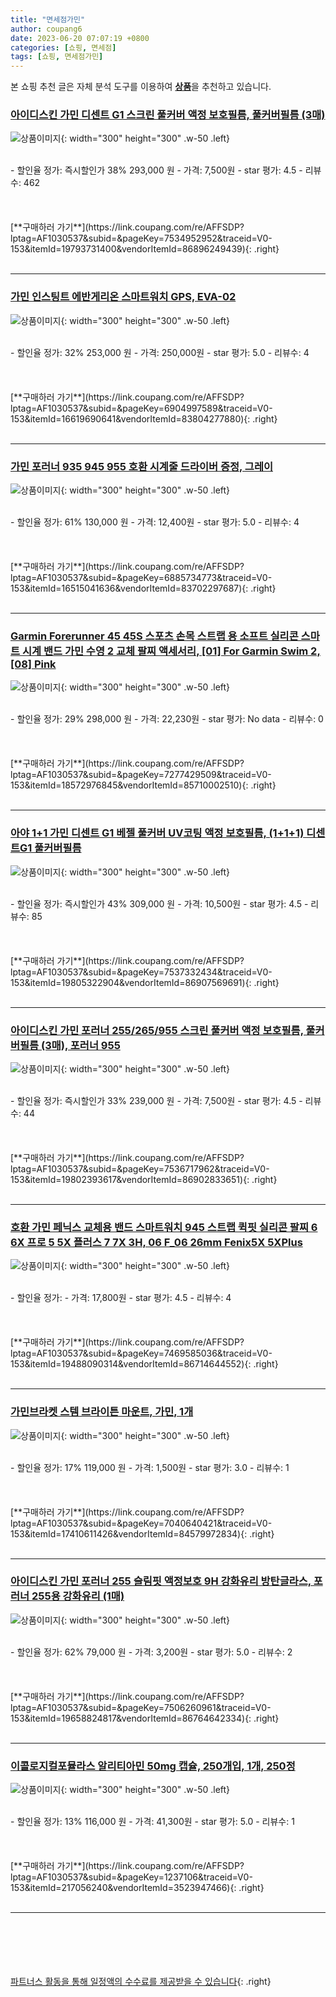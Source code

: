 ```yaml
---
title: "면세점가민"
author: coupang6
date: 2023-06-20 07:07:19 +0800
categories: [쇼핑, 면세점]
tags: [쇼핑, 면세점가민]
---
```


본 쇼핑 추천 글은 자체 분석 도구를 이용하여 [**상품**](https://link.coupang.com/a/bao1ui)을 추천하고 있습니다.

### [아이디스킨 가민 디센트 G1 스크린 풀커버 액정 보호필름, 풀커버필름 (3매)](https://link.coupang.com/re/AFFSDP?lptag=AF1030537&subid=&pageKey=7534952952&traceid=V0-153&itemId=19793731400&vendorItemId=86896249439)

![상품이미지](https://thumbnail10.coupangcdn.com/thumbnails/remote/230x230ex/image/vendor_inventory/31b7/2cdbeca4e1089bf60e137a11e5ce12d258a987c0bde3a6bb157e6fd86b63.png){: width="300" height="300" .w-50 .left}


<br>
- 할인율 정가: 즉시할인가 38%  293,000   원
- 가격: 7,500원
- star 평가: 4.5
- 리뷰수: 462
<br>
<br>
<br>
<br>
[**구매하러 가기**](https://link.coupang.com/re/AFFSDP?lptag=AF1030537&subid=&pageKey=7534952952&traceid=V0-153&itemId=19793731400&vendorItemId=86896249439){: .right}
<br>
<br>

---

### [가민 인스팅트 에반게리온 스마트워치 GPS, EVA-02](https://link.coupang.com/re/AFFSDP?lptag=AF1030537&subid=&pageKey=6904997589&traceid=V0-153&itemId=16619690641&vendorItemId=83804277880)

![상품이미지](https://thumbnail7.coupangcdn.com/thumbnails/remote/230x230ex/image/vendor_inventory/640b/c5f9ac925a89a3ea6c5defe6fb8b20cdf9487bcc4d9bcd0c07c647a87eb0.jpeg){: width="300" height="300" .w-50 .left}


<br>
- 할인율 정가: 32%  253,000   원
- 가격: 250,000원
- star 평가: 5.0
- 리뷰수: 4
<br>
<br>
<br>
<br>
[**구매하러 가기**](https://link.coupang.com/re/AFFSDP?lptag=AF1030537&subid=&pageKey=6904997589&traceid=V0-153&itemId=16619690641&vendorItemId=83804277880){: .right}
<br>
<br>

---

### [가민 포러너 935 945 955 호환 시계줄 드라이버 증정, 그레이](https://link.coupang.com/re/AFFSDP?lptag=AF1030537&subid=&pageKey=6885734773&traceid=V0-153&itemId=16515041636&vendorItemId=83702297687)

![상품이미지](https://thumbnail8.coupangcdn.com/thumbnails/remote/230x230ex/image/vendor_inventory/5567/f5b3d67b185fd8a7e4369955f7ed3c0a4123cd69f8ea4aa8c64fdd75e413.jpg){: width="300" height="300" .w-50 .left}


<br>
- 할인율 정가: 61%  130,000   원
- 가격: 12,400원
- star 평가: 5.0
- 리뷰수: 4
<br>
<br>
<br>
<br>
[**구매하러 가기**](https://link.coupang.com/re/AFFSDP?lptag=AF1030537&subid=&pageKey=6885734773&traceid=V0-153&itemId=16515041636&vendorItemId=83702297687){: .right}
<br>
<br>

---

### [Garmin Forerunner 45 45S 스포츠 손목 스트랩 용 소프트 실리콘 스마트 시계 밴드 가민 수영 2 교체 팔찌 액세서리, [01] For Garmin Swim 2, [08] Pink](https://link.coupang.com/re/AFFSDP?lptag=AF1030537&subid=&pageKey=7277429509&traceid=V0-153&itemId=18572976845&vendorItemId=85710002510)

![상품이미지](https://thumbnail10.coupangcdn.com/thumbnails/remote/230x230ex/image/vendor_inventory/d122/913823366a70597f8377b493612cba529b2a8f84ffa3b3437dad67d4b202.jpg){: width="300" height="300" .w-50 .left}


<br>
- 할인율 정가: 29%  298,000   원
- 가격: 22,230원
- star 평가: No data
- 리뷰수: 0
<br>
<br>
<br>
<br>
[**구매하러 가기**](https://link.coupang.com/re/AFFSDP?lptag=AF1030537&subid=&pageKey=7277429509&traceid=V0-153&itemId=18572976845&vendorItemId=85710002510){: .right}
<br>
<br>

---

### [아야 1+1 가민 디센트 G1 베젤 풀커버 UV코팅 액정 보호필름, (1+1+1) 디센트G1 풀커버필름](https://link.coupang.com/re/AFFSDP?lptag=AF1030537&subid=&pageKey=7537332434&traceid=V0-153&itemId=19805322904&vendorItemId=86907569691)

![상품이미지](https://thumbnail7.coupangcdn.com/thumbnails/remote/230x230ex/image/vendor_inventory/c969/cbad44f7cd9c777fc7fd668676b52260252793c7924489ba8243c255e30d.png){: width="300" height="300" .w-50 .left}


<br>
- 할인율 정가: 즉시할인가 43%  309,000   원
- 가격: 10,500원
- star 평가: 4.5
- 리뷰수: 85
<br>
<br>
<br>
<br>
[**구매하러 가기**](https://link.coupang.com/re/AFFSDP?lptag=AF1030537&subid=&pageKey=7537332434&traceid=V0-153&itemId=19805322904&vendorItemId=86907569691){: .right}
<br>
<br>

---

### [아이디스킨 가민 포러너 255/265/955 스크린 풀커버 액정 보호필름, 풀커버필름 (3매), 포러너 955](https://link.coupang.com/re/AFFSDP?lptag=AF1030537&subid=&pageKey=7536717962&traceid=V0-153&itemId=19802393617&vendorItemId=86902833651)

![상품이미지](https://thumbnail9.coupangcdn.com/thumbnails/remote/230x230ex/image/vendor_inventory/493b/622ec3b7be6a8b7f516def51f0f454b173e6113c000bfa010cc545e33f3c.png){: width="300" height="300" .w-50 .left}


<br>
- 할인율 정가: 즉시할인가 33%  239,000   원
- 가격: 7,500원
- star 평가: 4.5
- 리뷰수: 44
<br>
<br>
<br>
<br>
[**구매하러 가기**](https://link.coupang.com/re/AFFSDP?lptag=AF1030537&subid=&pageKey=7536717962&traceid=V0-153&itemId=19802393617&vendorItemId=86902833651){: .right}
<br>
<br>

---

### [호환 가민 페닉스 교체용 밴드 스마트워치 945 스트랩 퀵핏 실리콘 팔찌 6 6X 프로 5 5X 플러스 7 7X 3H, 06 F_06 26mm Fenix5X 5XPlus](https://link.coupang.com/re/AFFSDP?lptag=AF1030537&subid=&pageKey=7469585036&traceid=V0-153&itemId=19488090314&vendorItemId=86714644552)

![상품이미지](https://thumbnail8.coupangcdn.com/thumbnails/remote/230x230ex/image/vendor_inventory/e437/e261e3968878473bb6ae6bf200e9e1d77e4038f306b732a4cd8c65a24a69.jpg){: width="300" height="300" .w-50 .left}


<br>
- 할인율 정가: 
- 가격: 17,800원
- star 평가: 4.5
- 리뷰수: 4
<br>
<br>
<br>
<br>
[**구매하러 가기**](https://link.coupang.com/re/AFFSDP?lptag=AF1030537&subid=&pageKey=7469585036&traceid=V0-153&itemId=19488090314&vendorItemId=86714644552){: .right}
<br>
<br>

---

### [가민브라켓 스템 브라이튼 마운트, 가민, 1개](https://link.coupang.com/re/AFFSDP?lptag=AF1030537&subid=&pageKey=7040640421&traceid=V0-153&itemId=17410611426&vendorItemId=84579972834)

![상품이미지](https://thumbnail10.coupangcdn.com/thumbnails/remote/230x230ex/image/vendor_inventory/f23e/7f11a93bb39c62be7973a37f07b23424143617aeaaf40445d4af49f4b9d4.png){: width="300" height="300" .w-50 .left}


<br>
- 할인율 정가: 17%  119,000   원
- 가격: 1,500원
- star 평가: 3.0
- 리뷰수: 1
<br>
<br>
<br>
<br>
[**구매하러 가기**](https://link.coupang.com/re/AFFSDP?lptag=AF1030537&subid=&pageKey=7040640421&traceid=V0-153&itemId=17410611426&vendorItemId=84579972834){: .right}
<br>
<br>

---

### [아이디스킨 가민 포러너 255 슬림핏 액정보호 9H 강화유리 방탄글라스, 포러너 255용 강화유리 (1매)](https://link.coupang.com/re/AFFSDP?lptag=AF1030537&subid=&pageKey=7506260961&traceid=V0-153&itemId=19658824817&vendorItemId=86764642334)

![상품이미지](https://thumbnail6.coupangcdn.com/thumbnails/remote/230x230ex/image/vendor_inventory/fe6a/d0907a4e98f331474deeda3314ebb8e07bdc1fddf42414fe1139f0dd0ed0.png){: width="300" height="300" .w-50 .left}


<br>
- 할인율 정가: 62%  79,000   원
- 가격: 3,200원
- star 평가: 5.0
- 리뷰수: 2
<br>
<br>
<br>
<br>
[**구매하러 가기**](https://link.coupang.com/re/AFFSDP?lptag=AF1030537&subid=&pageKey=7506260961&traceid=V0-153&itemId=19658824817&vendorItemId=86764642334){: .right}
<br>
<br>

---

### [이콜로지컬포뮬라스 알리티아민 50mg 캡슐, 250개입, 1개, 250정](https://link.coupang.com/re/AFFSDP?lptag=AF1030537&subid=&pageKey=1237106&traceid=V0-153&itemId=217056240&vendorItemId=3523947466)

![상품이미지](https://thumbnail6.coupangcdn.com/thumbnails/remote/230x230ex/image/vendor_inventory/80c0/c36c36df0704d6fef9898492e96eba667ab00b3050f865a5ba41cd8f6f38.jpg){: width="300" height="300" .w-50 .left}


<br>
- 할인율 정가: 13%  116,000   원
- 가격: 41,300원
- star 평가: 5.0
- 리뷰수: 1
<br>
<br>
<br>
<br>
[**구매하러 가기**](https://link.coupang.com/re/AFFSDP?lptag=AF1030537&subid=&pageKey=1237106&traceid=V0-153&itemId=217056240&vendorItemId=3523947466){: .right}
<br>
<br>

---
<br><br><br><br><br> [파트너스 활동을 통해 일정액의 수수료를 제공받을 수 있습니다](https://link.coupang.com/a/bao1ui){: .right}